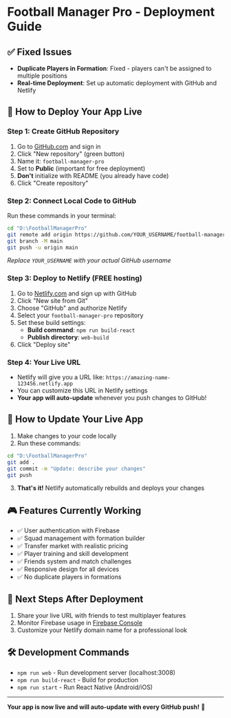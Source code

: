 # Football Manager Pro - Deployment Guide

## ✅ Fixed Issues
- **Duplicate Players in Formation**: Fixed - players can't be assigned to multiple positions
- **Real-time Deployment**: Set up automatic deployment with GitHub and Netlify

## 🚀 How to Deploy Your App Live

### Step 1: Create GitHub Repository
1. Go to [GitHub.com](https://github.com) and sign in
2. Click "New repository" (green button)
3. Name it: `football-manager-pro`
4. Set to **Public** (important for free deployment)
5. **Don't** initialize with README (you already have code)
6. Click "Create repository"

### Step 2: Connect Local Code to GitHub
Run these commands in your terminal:

```bash
cd "D:\FootballManagerPro"
git remote add origin https://github.com/YOUR_USERNAME/football-manager-pro.git
git branch -M main
git push -u origin main
```

*Replace `YOUR_USERNAME` with your actual GitHub username*

### Step 3: Deploy to Netlify (FREE hosting)
1. Go to [Netlify.com](https://netlify.com) and sign up with GitHub
2. Click "New site from Git"
3. Choose "GitHub" and authorize Netlify
4. Select your `football-manager-pro` repository
5. Set these build settings:
   - **Build command**: `npm run build-react`
   - **Publish directory**: `web-build`
6. Click "Deploy site"

### Step 4: Your Live URL
- Netlify will give you a URL like: `https://amazing-name-123456.netlify.app`
- You can customize this URL in Netlify settings
- **Your app will auto-update** whenever you push changes to GitHub!

## 🔧 How to Update Your Live App

1. Make changes to your code locally
2. Run these commands:
```bash
cd "D:\FootballManagerPro"
git add .
git commit -m "Update: describe your changes"
git push
```
3. **That's it!** Netlify automatically rebuilds and deploys your changes

## 🎮 Features Currently Working
- ✅ User authentication with Firebase
- ✅ Squad management with formation builder
- ✅ Transfer market with realistic pricing
- ✅ Player training and skill development
- ✅ Friends system and match challenges
- ✅ Responsive design for all devices
- ✅ No duplicate players in formations

## 📱 Next Steps After Deployment
1. Share your live URL with friends to test multiplayer features
2. Monitor Firebase usage in [Firebase Console](https://console.firebase.google.com)
3. Customize your Netlify domain name for a professional look

## 🛠️ Development Commands
- `npm run web` - Run development server (localhost:3008)
- `npm run build-react` - Build for production
- `npm run start` - Run React Native (Android/iOS)

---
**Your app is now live and will auto-update with every GitHub push!** 🎉